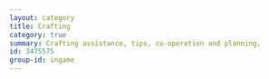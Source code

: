 ```yaml
---
layout: category
title: Crafting
category: true
summary: Crafting assistance, tips, co-operation and planning.
id: 3475575
group-id: ingame
---
```

